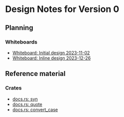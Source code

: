 Design Notes for Version 0
==========================

Planning
--------

### Whiteboards
- [Whiteboard: Initial design 2023-11-02](./whiteboard-planning_2023-11-02.png)
- [Whiteboard: Inline design 2023-12-26](./whiteboard-planning_2023-12-26.jpeg)


Reference material
------------------

### Crates
- [docs.rs: syn](https://docs.rs/syn/latest/syn)
- [docs.rs: quote](https://docs.rs/quote/latest/quote)
- [docs.rs: convert_case](https://docs.rs/convert_case/latest/convert_case)
